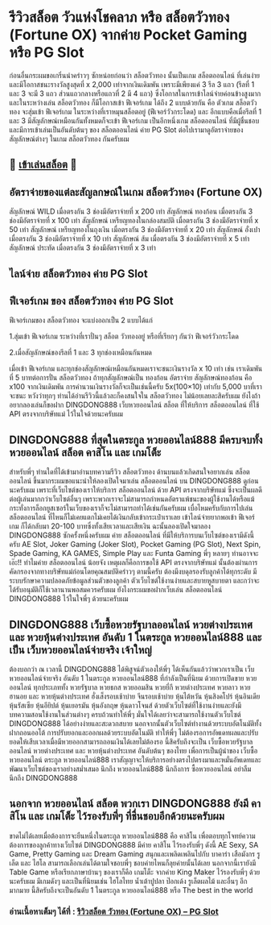 # รีวิวสล็อต วัวแห่งโชคลาภ หรือ สล็อตวัวทอง (Fortune OX) จากค่าย Pocket Gaming หรือ PG Slot
ก่อนอื่นกระผมขอเกริ่นนำคร่าวๆ ซักหน่อยก่อนว่า สล็อตวัวทอง นั้นเป็นเกม สล็อตออนไลน์ ที่เล่นง่ายและมีโอกาสชนะรางวัลสูงสุดที่ x 2,000 เท่าจากเงินเดิมพัน เพราะมีเพียงแค่ 3 รีล 3 แถว (รีลที่ 1 และ 3 จะมี 3 แถว ส่วนแถวกลางหรือแถวที่ 2 มี 4 แถว) ซึ่งโอกาสในการเข้าไลน์จ่ายค่อนข้างสูงมาก และในระหว่างเล่น สล็อตวัวทอง ก็มีโอกาสเข้า ฟีเจอร์เกม ได้ถึง 2 แบบด้วยกัน คือ ตัวเกม สล็อตวัวทอง จะสุ่มเข้า ฟีเจอร์เกม ในระหว่างที่เราหมุนสล็อตอยู่ (ฟีเจอร์วัวกระโดด) และ อีกแบบคือเมื่อรีลที่ 1 และ 3 มีสัญลักษณ์เหมือนกันทั้งหมดก็จะเข้า ฟีเจอร์เกม เป็นอีกหนึ่งเกม สล็อตออนไลน์ ที่มีผู้ชื่นชอบและมีการเข้าเล่นเป็นอันดับต้นๆ ของ สล็อตออนไลน์ ค่าย PG Slot ต่อไปเรามาดูอัตราจ่ายของสัญลักษณ์ต่างๆ ในเกม สล็อตวัวทอง กันครับผม

## 🎰 [เข้าเล่นสล็อต](https://bit.ly/3ryTLaH) 🎰

## อัตราจ่ายของแต่ละสัญลกษณ์ในเกม สล็อตวัวทอง (Fortune OX)
สัญลักษณ์ WILD เมื่อตรงกัน 3 ช่องมีอัตราจ่ายที่ x 200 เท่า
สัญลักษณ์ ทองก้อน เมื่อตรงกัน 3 ช่องมีอัตราจ่ายที่ x 100 เท่า
สัญลักษณ์ เหรียญทองในกล่องสมบัติ เมื่อตรงกัน 3 ช่องมีอัตราจ่ายที่ x 50 เท่า
สัญลักษณ์ เหรียญทองในถุงเงิน เมื่อตรงกัน 3 ช่องมีอัตราจ่ายที่ x 20 เท่า
สัญลักษณ์ อั๋งเปา เมื่อตรงกัน 3 ช่องมีอัตราจ่ายที่ x 10 เท่า
สัญลักษณ์ ส้ม เมื่อตรงกัน 3 ช่องมีอัตราจ่ายที่ x 5 เท่า
สัญลักษณ์ ประทัด เมื่อตรงกัน 3 ช่องมีอัตราจ่ายที่ x 3 เท่า

## ไลน์จ่าย สล็อตวัวทอง ค่าย PG Slot

## ฟีเจอร์เกม ของ สล็อตวัวทอง ค่าย PG Slot

ฟีเจอร์เกมของ สล็อตวัวทอง จะแบ่งออกเป็น 2 แบบได้แก่

1.สุ่มเข้า ฟีเจอร์เกม ระหว่างที่เราปั่นๆ สล็อต วัวทองอยู่ หรือที่เรียกๆ กันว่า ฟีเจอร์วัวกระโดด

2.เมื่อสัญลักษณ์ของรีลที่ 1 และ 3 ทุกช่องเหมือนกันหมด

เมื่อเข้า ฟีเจอร์เกม และทุกช่องสัญลักษณ์เหมือนกันหมดเราจะชนะเงินรางวัล x 10 เท่า เช่น เราเดิมพันที่ 5 บาทต่อการปั่น สล็อตวัวทอง ถ้าทุกสัญลักษณ์เป็น ทองก้อน อัตราจ่าย สัญลักษณ์ทองก้อน คือ x100 จากเงินเดิมพัน การคำนวนเงินรางวัลก็จะเป็นเช่นนี้ครับ 5x(100×10) เท่ากับ 5,000 บาที่เราจะชนะ
หวังว่าทุกๆ ท่านได้อ่านรีวิวนี้แล้วละก็คงสนใจใน สล็อตวัวทอง ไม่น้อยเลยละสิครับผม ยังไงถ้าอยากลองเล่นก็ขอฝาก DINGDONG888 เว็บหวยออนไลน์ สล็อต ที่ให้บริการ สล็อตออนไลน์ ที่ใช้ API ตรงจากบริษัทแม่ ไว้ในใจด้วยนะครับผม

## DINGDONG888 ที่สุดในตระกูล หวยออนไลน์888 มีครบจบทั้ง หวยออนไลน์ สล็อต คาสิโน และ เกมโต็ะ
สำหรับพี่ๆ ท่านใดที่ได้เข้ามาอ่านบทความรีวิว สล็อตวัวทอง ด้านบนแล้วเกิดสนใจอยากเล่น สล็อตออนไลน์ ขึ้นมากระผมขอแนะนำให้ลองเปิดใจมาเล่น สล็อตออนไลน์ บน DINGDONG888 ดูก่อนนะครับผม เพราะที่เว็บไซต์ของเราให้บริการ สล็อตออนไลน์ ด้วย API ตรงจากบริษัทแม่ ซึ่งจะเป็นผลดีต่อผู้เล่นมากกว่าเว็บไซต์อื่นๆ เพราะพวกเราจะไม่สามารถกำหนดอัตราแพ้ชนะของผู้ใช้งานได้หรือแม้กระทั่งการล็อกยูสเซอร์ในเว็บของเราก็จะไม่สามารถทำได้เช่นกันครับผม เบื่อไหมครับกับการไปเล่น สล็อตออนไลน์ ที่ไหนก็ไม่เคยแตกไม่เคยได้เงินกลับเข้ากระเป๋าเราเลย เข้าไลน์จ่ายยากพอเข้า ฟีเจอร์เกม ก็ได้กลับมา 20-100 บาทซึ่งทั้งเสียเวลาและเสียเงิน ฉะนั้นลองเปิดใจมาลอง DINGDONG888 ซักครั้งหนึ่งครับผม ค่าย สล็อตออนไลน์ ที่มีให้บริการบนเว็บไซต์ของเรามีดังนี้ครับ AE Slot, Joker Gaming (Joker Slot), Pocket Gaming (PG Slot), Next Spin, Spade Gaming, KA GAMES, Simple Play และ Funta Gaming พี่ๆ หลายๆ ท่านอาจจะ เอ๊ะ!! ทำไมค่าย สล็อตออนไลน์ น้อยจัง เหตุผลก็คือการขอใช้ API ตรงจากบริษัทแม่ นั้นต้องผ่านการคัดกรองจากทางบริษัทแม่ก่อนโดยคุณสมบัติคร่าวๆ ตามนี้ครับ ต้องมีงบดุลรองรับลูกค้าได้ทุกระดับ มีระบบรักษาความปลอดภัยข้อมูลส่วนตัวของลูกค้า ตัวเว็บไซต์ใช้งานง่ายและสบายหูสบายตา และกว่าจะได้รับอนุมัติก็ใช้เวลานานพอสมควรครับผม ยังไงกระผมขอฝากเว็บเล่น สล็อตออนไลน์ DINGDONG888 ไว้ในใจพี่ๆ ด้วยนะครับผม

## DINGDONG888 เว็บซื้อหวยรัฐบาลออนไลน์ หวยต่างประเทศ และ หวยหุ้นต่างประเทศ อันดับ 1 ในตระกูล หวยออนไลน์888 และเป็น เว็บหวยออนไลน์จ่ายจริง เจ้าใหญ่
ต้องบอกว่า ณ เวลานี้ DINGDONG888 ได้พิสูจน์ตัวเองให้พี่ๆ ได้เห็นกันแล้วว่าพวกเราเป็น เว็บหวยออนไลน์จ่ายจริง อันดับ 1 ในตระกูล หวยออนไลน์888 ที่กำลังเป็นที่นิยม ด้วยการเปิดขาย หวยออนไลน์ ทุกประเภททั้ง หวยรัฐบาล หวยธกส หวยออมสิน หวยยี่กี หวยต่างประเทศ หวยลาว หวยฮานอย และ หวยหุ้นต่างประเทศ ฮั่งเส็งรอบเช้าบ่าย จีนรอบเช้าบ่าย หุ้นไต้หวัน หุ้นสิงคโปร์ หุ้นอินเดีย หุ้นรัสเซีย หุ้นอียิปต์ หุ้นเยอรมัน หุ้นอังกฤษ หุ้นดาวโจนส์ ด้วยตัวเว็บไซต์ที่ใช้งานง่ายและยังมีบทความสอนใช้งานในส่วนต่างๆ ครบถ้วนทำให้พี่ๆ มั่นใจได้เลยว่าจะสามารถใช้งานตัวเว็บไซต์ DINGDONG888 ได้อย่างง่ายและสะดวกสบาย นอกจากนั้นตัวเว็บไซต์ทำงานด้วยระบบอัตโนมัติทั้ง ฝากถอนออโต้ การปรับยอกและออกผลด้วยระบบอัตโนมัติ ทำให้พี่ๆ ไม่ต้องรอการอัพเดทผลและปรับยอดให้เสีบเวลาเมื่อมีหวยออกสามารถถอนเงินได้เลยไม่ต้องรอ นี้สิครับถึงจะเป็น เว็บซื้อหวยรัฐบาลออนไลน์ หวยต่างประเทศ และ หวยหุ้นต่างประเทศ อันดับต้นๆ ของไทย เพื่อการเป็นผู้นำของ เว็บซื้อหวยออนไลน์ ตระกูล หวยออนไลน์888 เราสัญญาจะให้บริการอย่างตรงไปตรงมาและหมั่นอัพเดทและพัฒนาเว็บไซต์ของเราอย่างสม่ำเสมอ นึกถึง หวยออนไลน์888 นึกถึงการ ซื้อหวยออนไลน์ อย่าลืมนึกถึง DINGDONG888

## นอกจาก หวยออนไลน์ สล็อต พวกเรา DINGDONG888 ยังมี คาสิโน และ เกมโต็ะ ไว้รองรับพี่ๆ ที่ชื่นชอบอีกด้วยนะครับผม
ขาดไม่ได้เลยเมื่อต้องการจะยืนหนึ่งในตระกูล หวยออนไลน์888 คือ คาสิโน เพื่อตอบทุกโจทย์ความต้องการของลูกค้าทางเว็บไซต์ DINGDONG888 มีค่าย คาสิโน ไว้รองรับพี่ๆ ดังนี้ AE Sexy, SA Game, Pretty Gaming และ Dream Gaming สนุกและเพลิดเพลินไปกับ บาคาร่า เสือมังกร รูเล็ต และ ไฮโล สามารถเลือกเล่นได้ตามใจชอบพี่ๆ ชอบค่ายไหนก็ลุยค่ายนั้นได้เลย นอกจากนี้เรายังมี Table Game หรือเรียกภาษาบ้านๆ ของเราก็คือ เกมโต็ะ จากค่าย King Maker ไว้รองรับพี่ๆ ด้วยนะครับผม มีเกมดังๆ และเป็นที่นิยมเช่น ไฮโลไทย น้ำเต้าปูปลา ป๊อกเด้ง รูเล็ตผลไม้ และอื่นๆ อีกมากมาย นี้สิครับถึงจะเป็นอันดับ 1 ในตระกูล หวยออนไลน์888 หรือ The best in the world

### อ่านเนื้อหาเต็มๆ ได้ที่ : [รีวิวสล็อต วัวทอง (Fortune OX) – PG Slot](https://dingdong888.co/pg-slot/fortune-ox/)
